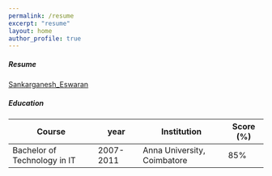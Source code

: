 ```yaml
---
permalink: /resume
excerpt: "resume"
layout: home
author_profile: true
---
```


##### Resume
[Sankarganesh_Eswaran](files/Resume_Sankarganesh.pdf)

##### Education

Course | year | Institution | Score (%)
------|-------|-------------|----------
Bachelor of Technology in IT |2007-2011| Anna University, Coimbatore | 85%
